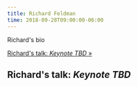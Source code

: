 ```yaml
---
title: Richard Feldman
time: 2018-09-28T09:00:00-06:00
---
```


Richard's bio

[Richard's talk: *Keynote TBD* &raquo;](directive:more)

## Richard's talk: *Keynote TBD*
